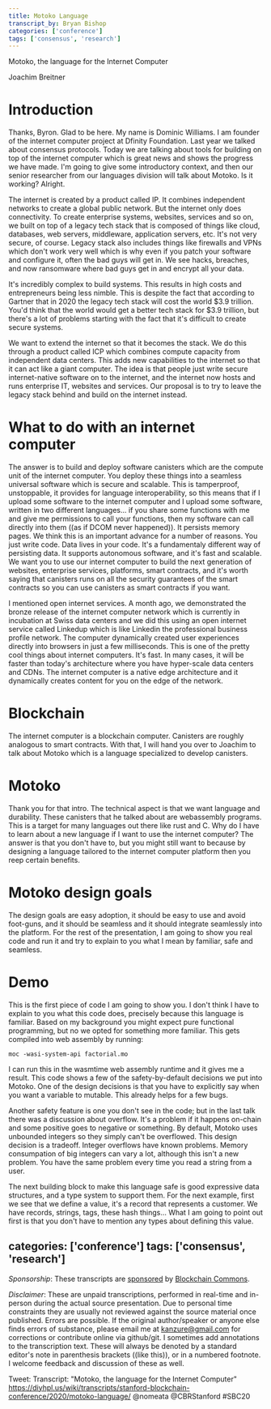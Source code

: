```yaml
---
title: Motoko Language
transcript_by: Bryan Bishop
categories: ['conference']
tags: ['consensus', 'research']
---
```


Motoko, the language for the Internet Computer

Joachim Breitner

# Introduction

Thanks, Byron. Glad to be here. My name is Dominic Williams. I am founder of the internet computer project at Dfinity Foundation. Last year we talked about consensus protocols. Today we are talking about tools for building on top of the internet computer which is great news and shows the progress we have made. I'm going to give some introductory context, and then our senior researcher from our languages division will talk about Motoko. Is it working? Alright.

The internet is created by a product called IP. It combines independent networks to create a global public network. But the internet only does connectivity. To create enterprise systems, websites, services and so on, we built on top of a legacy tech stack that is composed of things like cloud, databases, web servers, middleware, application servers, etc. It's not very secure, of course. Legacy stack also includes things like firewalls and VPNs which don't work very well which is why even if you patch your software and configure it, often the bad guys will get in. We see hacks, breaches, and now ransomware where bad guys get in and encrypt all your data.

It's incredibly complex to build systems. This results in high costs and entrepreneurs being less nimble. This is despite the fact that according to Gartner that in 2020 the legacy tech stack will cost the world $3.9 trillion. You'd think that the world would get a better tech stack for $3.9 trillion, but there's a lot of problems starting with the fact that it's difficult to create secure systems.

We want to extend the internet so that it becomes the stack. We do this through a product called ICP which combines compute capacity from independent data centers. This adds new capabilities to the internet so that it can act like a giant computer. The idea is that people just write secure internet-native software on to the internet, and the internet now hosts and runs enterprise IT, websites and services. Our proposal is to try to leave the legacy stack behind and build on the internet instead.

# What to do with an internet computer

The answer is to build and deploy software canisters which are the compute unit of the internet computer. You deploy these things into a seamless universal software which is secure and scalable. This is tamperproof, unstoppable, it provides for language interoperability, so this means that if I upload some software to the internet computer and I upload some software, written in two different languages... if you share some functions with me and give me permissions to call your functions, then my software can call directly into them ((as if DCOM never happened)). It persists memory pages. We think this is an important advance for a number of reasons. You just write code. Data lives in your code. It's a fundamentaly different way of persisting data. It supports autonomous software, and it's fast and scalable. We want you to use our internet computer to build the next generation of websites, enterprise services, platforms, smart contracts, and it's worth saying that canisters runs on all the security guarantees of the smart contracts so you can use canisters as smart contracts if you want.

I mentioned open internet services. A month ago, we demonstrated the bronze release of the internet computer network which is currently in incubation at Swiss data centers and we did this using an open internet service called Linkedup which is like Linkedin the professional business profile network. The computer dynamically created user experiences directly into browsers in just a few milliseconds. This is one of the pretty cool things about internet computers. It's fast. In many cases, it will be faster than today's architecture where you have hyper-scale data centers and CDNs. The internet computer is a native edge architecture and it dynamically creates content for you on the edge of the network.

# Blockchain

The internet computer is a blockchain computer. Canisters are roughly analogous to smart contracts. With that, I will hand you over to Joachim to talk about Motoko which is a language specialized to develop canisters.

# Motoko

Thank you for that intro. The technical aspect is that we want language and durability. These canisters that he talked about are webassembly programs. This is a target for many languages out there like rust and C. Why do I have to learn about a new language if I want to use the internet computer? The answer is that you don't have to, but you might still want to because by designing a language tailored to the internet computer platform then you reep certain benefits.

# Motoko design goals

The design goals are easy adoption, it should be easy to use and avoid foot-guns, and it should be seamless and it should integrate seamlessly into the platform. For the rest of the presentation, I am going to show you real code and run it and try to explain to you what I mean by familiar, safe and seamless.

# Demo

This is the first piece of code I am going to show you. I don't think I have to explain to you what this code does, precisely because this language is familiar. Based on my background you might expect pure functional programming, but no we opted for something more familiar. This gets compiled into web assembly by running:

    moc -wasi-system-api factorial.mo

I can run this in the wasmtime web assembly runtime and it gives me a result. This code shows a few of the safety-by-default decisions we put into Motoko. One of the design decisions is that you have to explicitly say when you want a variable to mutable. This already helps for a few bugs.

Another safety feature is one you don't see in the code; but in the last talk there was a discussion about overflow. It's a problem if it happens on-chain and some positive goes to negative or something. By default, Motoko uses unbounded integers so they simply can't be overflowed. This design decision is a tradeoff. Integer overflows have known problems. Memory consumpation of big integers can vary a lot, although this isn't a new problem. You have the same problem every time you read a string from a user.

The next building block to make this language safe is good expressive data structures, and a type system to support them. For the next example, first we see that we define a value, it's a record that represents a customer. We have records, strings, tags, these hash things... What I am going to point out first is that you don't have to mention any types about defining this value.

categories: ['conference']
tags: ['consensus', 'research']
----

<i>Sponsorship</i>: These transcripts are <a href="https://twitter.com/ChristopherA/status/1228763593782394880">sponsored</a> by <a href="https://blockchaincommons.com/">Blockchain Commons</a>.

<i>Disclaimer</i>: These are unpaid transcriptions, performed in real-time and in-person during the actual source presentation. Due to personal time constraints they are usually not reviewed against the source material once published. Errors are possible. If the original author/speaker or anyone else finds errors of substance, please email me at kanzure@gmail.com for corrections or contribute online via github/git. I sometimes add annotations to the transcription text. These will always be denoted by a standard editor's note in parenthesis brackets ((like this)), or in a numbered footnote. I welcome feedback and discussion of these as well.

Tweet: Transcript: "Motoko, the language for the Internet Computer" https://diyhpl.us/wiki/transcripts/stanford-blockchain-conference/2020/motoko-language/ @nomeata @CBRStanford #SBC20
